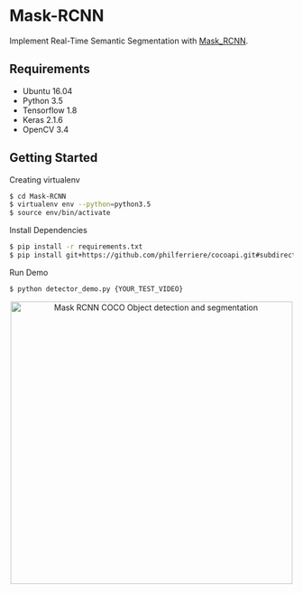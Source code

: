 # Mask-RCNN
Implement Real-Time Semantic Segmentation with [Mask_RCNN](https://github.com/matterport/Mask_RCNN).


## Requirements
- Ubuntu 16.04
- Python 3.5
- Tensorflow 1.8
- Keras 2.1.6
- OpenCV 3.4


## Getting Started
Creating virtualenv
```bash
$ cd Mask-RCNN
$ virtualenv env --python=python3.5
$ source env/bin/activate
```

Install Dependencies
```bash
$ pip install -r requirements.txt
$ pip install git+https://github.com/philferriere/cocoapi.git#subdirectory=PythonAPI
```

Run Demo
```bash
$ python detector_demo.py {YOUR_TEST_VIDEO}
```
<div align="center">
  <a href="https://www.youtube.com/watch?v=SJ_ri0njoHc"><img src="https://img.youtube.com/vi/SJ_ri0njoHc/0.jpg" alt="Mask RCNN COCO Object detection and segmentation
" width="500"></a>
</div>
